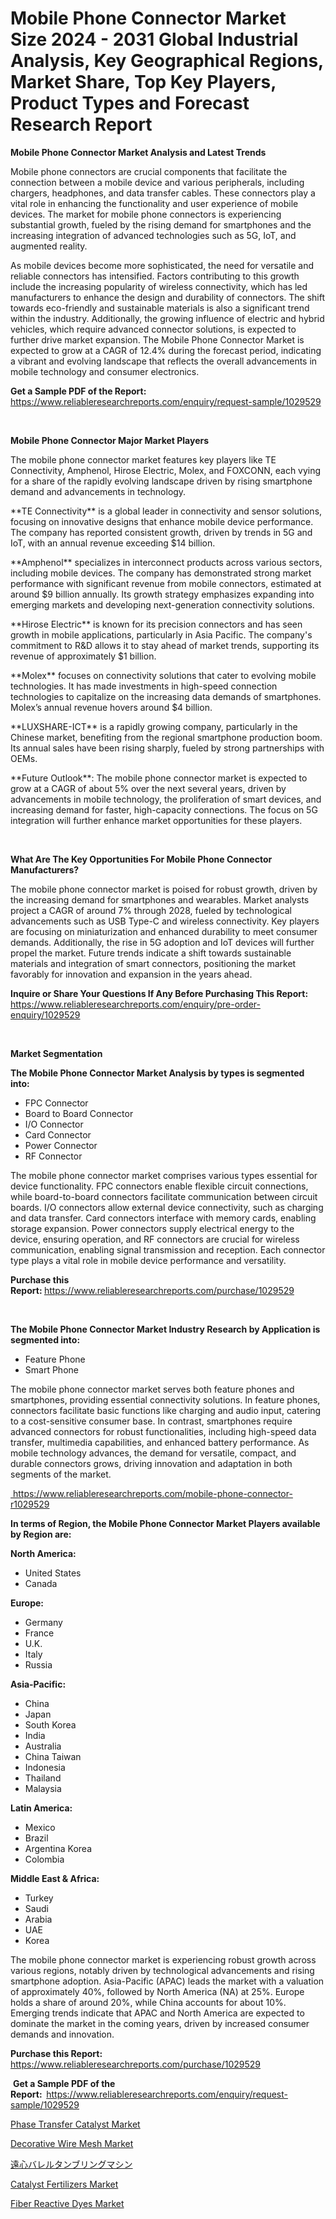 <p><h1>Mobile Phone Connector Market Size 2024 - 2031 Global Industrial Analysis, Key Geographical Regions, Market Share, Top Key Players, Product Types and Forecast Research Report</h1></p><p><strong>Mobile Phone Connector Market Analysis and Latest Trends</strong></p>
<p><p>Mobile phone connectors are crucial components that facilitate the connection between a mobile device and various peripherals, including chargers, headphones, and data transfer cables. These connectors play a vital role in enhancing the functionality and user experience of mobile devices. The market for mobile phone connectors is experiencing substantial growth, fueled by the rising demand for smartphones and the increasing integration of advanced technologies such as 5G, IoT, and augmented reality.</p><p>As mobile devices become more sophisticated, the need for versatile and reliable connectors has intensified. Factors contributing to this growth include the increasing popularity of wireless connectivity, which has led manufacturers to enhance the design and durability of connectors. The shift towards eco-friendly and sustainable materials is also a significant trend within the industry. Additionally, the growing influence of electric and hybrid vehicles, which require advanced connector solutions, is expected to further drive market expansion. The Mobile Phone Connector Market is expected to grow at a CAGR of 12.4% during the forecast period, indicating a vibrant and evolving landscape that reflects the overall advancements in mobile technology and consumer electronics.</p></p>
<p><strong>Get a Sample PDF of the Report:&nbsp;</strong> <a href="https://www.reliableresearchreports.com/enquiry/request-sample/1029529">https://www.reliableresearchreports.com/enquiry/request-sample/1029529</a></p>
<p>&nbsp;</p>
<p><strong>Mobile Phone Connector Major Market Players</strong></p>
<p><p>The mobile phone connector market features key players like TE Connectivity, Amphenol, Hirose Electric, Molex, and FOXCONN, each vying for a share of the rapidly evolving landscape driven by rising smartphone demand and advancements in technology. </p><p>**TE Connectivity** is a global leader in connectivity and sensor solutions, focusing on innovative designs that enhance mobile device performance. The company has reported consistent growth, driven by trends in 5G and IoT, with an annual revenue exceeding $14 billion.</p><p>**Amphenol** specializes in interconnect products across various sectors, including mobile devices. The company has demonstrated strong market performance with significant revenue from mobile connectors, estimated at around $9 billion annually. Its growth strategy emphasizes expanding into emerging markets and developing next-generation connectivity solutions.</p><p>**Hirose Electric** is known for its precision connectors and has seen growth in mobile applications, particularly in Asia Pacific. The company's commitment to R&D allows it to stay ahead of market trends, supporting its revenue of approximately $1 billion.</p><p>**Molex** focuses on connectivity solutions that cater to evolving mobile technologies. It has made investments in high-speed connection technologies to capitalize on the increasing data demands of smartphones. Molex’s annual revenue hovers around $4 billion.</p><p>**LUXSHARE-ICT** is a rapidly growing company, particularly in the Chinese market, benefiting from the regional smartphone production boom. Its annual sales have been rising sharply, fueled by strong partnerships with OEMs.</p><p>**Future Outlook**: The mobile phone connector market is expected to grow at a CAGR of about 5% over the next several years, driven by advancements in mobile technology, the proliferation of smart devices, and increasing demand for faster, high-capacity connections. The focus on 5G integration will further enhance market opportunities for these players.</p></p>
<p>&nbsp;</p>
<p><strong>What Are The Key Opportunities For Mobile Phone Connector Manufacturers?</strong></p>
<p><p>The mobile phone connector market is poised for robust growth, driven by the increasing demand for smartphones and wearables. Market analysts project a CAGR of around 7% through 2028, fueled by technological advancements such as USB Type-C and wireless connectivity. Key players are focusing on miniaturization and enhanced durability to meet consumer demands. Additionally, the rise in 5G adoption and IoT devices will further propel the market. Future trends indicate a shift towards sustainable materials and integration of smart connectors, positioning the market favorably for innovation and expansion in the years ahead.</p></p>
<p><strong>Inquire or Share Your Questions If Any Before Purchasing This Report:</strong> <a href="https://www.reliableresearchreports.com/enquiry/pre-order-enquiry/1029529">https://www.reliableresearchreports.com/enquiry/pre-order-enquiry/1029529</a></p>
<p>&nbsp;</p>
<p><strong>Market Segmentation</strong></p>
<p><strong>The Mobile Phone Connector Market Analysis by types is segmented into:</strong></p>
<p><ul><li>FPC Connector</li><li>Board to Board Connector</li><li>I/O Connector</li><li>Card Connector</li><li>Power Connector</li><li>RF Connector</li></ul></p>
<p><p>The mobile phone connector market comprises various types essential for device functionality. FPC connectors enable flexible circuit connections, while board-to-board connectors facilitate communication between circuit boards. I/O connectors allow external device connectivity, such as charging and data transfer. Card connectors interface with memory cards, enabling storage expansion. Power connectors supply electrical energy to the device, ensuring operation, and RF connectors are crucial for wireless communication, enabling signal transmission and reception. Each connector type plays a vital role in mobile device performance and versatility.</p></p>
<p><strong>Purchase this Report:&nbsp;</strong><a href="https://www.reliableresearchreports.com/purchase/1029529">https://www.reliableresearchreports.com/purchase/1029529</a></p>
<p>&nbsp;</p>
<p><strong>The Mobile Phone Connector Market Industry Research by Application is segmented into:</strong></p>
<p><ul><li>Feature Phone</li><li>Smart Phone</li></ul></p>
<p><p>The mobile phone connector market serves both feature phones and smartphones, providing essential connectivity solutions. In feature phones, connectors facilitate basic functions like charging and audio input, catering to a cost-sensitive consumer base. In contrast, smartphones require advanced connectors for robust functionalities, including high-speed data transfer, multimedia capabilities, and enhanced battery performance. As mobile technology advances, the demand for versatile, compact, and durable connectors grows, driving innovation and adaptation in both segments of the market.</p></p>
<p><a href="https://www.reliableresearchreports.com/mobile-phone-connector-r1029529">&nbsp;https://www.reliableresearchreports.com/mobile-phone-connector-r1029529</a></p>
<p><strong>In terms of Region, the Mobile Phone Connector Market Players available by Region are:</strong></p>
<p>
    <p> <strong> North America: </strong>
        <ul>
            <li>United States</li>
            <li>Canada</li>
        </ul>
        </p> 
    <p> <strong> Europe: </strong>
        <ul>
            <li>Germany</li>
            <li>France</li>
            <li>U.K.</li>
            <li>Italy</li>
            <li>Russia</li>
        </ul>
        </p> 
    <p> <strong> Asia-Pacific: </strong>
        <ul>
            <li>China</li>
            <li>Japan</li>
            <li>South Korea</li>
            <li>India</li>
            <li>Australia</li>
            <li>China Taiwan</li>
            <li>Indonesia</li>
            <li>Thailand</li>
            <li>Malaysia</li>
        </ul>
        </p> 
    <p> <strong> Latin America: </strong>
        <ul>
            <li>Mexico</li>
            <li>Brazil</li>
            <li>Argentina Korea</li>
            <li>Colombia</li>
        </ul>
        </p> 
    <p> <strong> Middle East & Africa: </strong>
        <ul>
            <li>Turkey</li>
            <li>Saudi</li>
            <li>Arabia</li>
            <li>UAE</li>
            <li>Korea</li>
        </ul>
    </p>
    </p>
<p><p>The mobile phone connector market is experiencing robust growth across various regions, notably driven by technological advancements and rising smartphone adoption. Asia-Pacific (APAC) leads the market with a valuation of approximately 40%, followed by North America (NA) at 25%. Europe holds a share of around 20%, while China accounts for about 10%. Emerging trends indicate that APAC and North America are expected to dominate the market in the coming years, driven by increased consumer demands and innovation.</p></p>
<p><strong>Purchase this Report: </strong><a href="https://www.reliableresearchreports.com/purchase/1029529">https://www.reliableresearchreports.com/purchase/1029529</a></p>
<p>&nbsp;<strong>Get a Sample PDF of the Report:&nbsp;&nbsp;</strong><a href="https://www.reliableresearchreports.com/enquiry/request-sample/1029529">https://www.reliableresearchreports.com/enquiry/request-sample/1029529</a></p>
<p><strong></strong></p>
<p><p><a href="https://medium.com/@janetvalentinh15/the-phase-transfer-catalyst-market-prioritizes-cost-control-and-efficiency-enhancement-f66a62f9cb4d">Phase Transfer Catalyst Market</a></p><p><a href="https://issuu.com/reportprime-2/docs/decorative-wire-mesh-market-size-20_3d17e7608ff720">Decorative Wire Mesh Market</a></p><p><a href="https://medium.com/@mayeuwjvassey/centrifugal-barrel-tumbling-machines-market-%E3%81%AF-%E3%82%B3%E3%82%B9%E3%83%88%E7%AE%A1%E7%90%86%E3%81%A8%E5%8A%B9%E7%8E%87%E5%90%91%E4%B8%8A%E3%82%92%E5%84%AA%E5%85%88%E3%81%97%E3%81%BE%E3%81%99-%E3%81%95%E3%82%89%E3%81%AB-%E5%A0%B1%E5%91%8A%E6%9B%B8%E3%81%AF%E5%B8%82%E5%A0%B4%E3%81%AE%E9%9C%80%E8%A6%81%E9%9D%A2%E3%81%A8%E4%BE%9B%E7%B5%A6%E9%9D%A2%E3%81%AE%E4%B8%A1%E6%96%B9%E3%82%92%E3%82%AB%E3%83%90%E3%83%BC%E3%81%97%E3%81%A6%E3%81%84%E3%81%BE%E3%81%99-64e4cd3fa97a">遠心バレルタンブリングマシン</a></p><p><a href="https://medium.com/@janetvalentinh15/the-catalyst-fertilizers-market-has-experienced-impressive-growth-in-recent-years-expanding-its-02c90ef40d44">Catalyst Fertilizers Market</a></p><p><a href="https://www.linkedin.com/pulse/deep-dive-fiber-reactive-dyes-market-itstrends-segmentation-competitive-jqqvf?trackingId=1ZP9bDY1SpuMGrT%2FXlrrTA%3D%3D">Fiber Reactive Dyes Market</a></p></p>